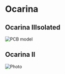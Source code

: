 # Ocarina

## Ocarina IIIsolated

![PCB model](https://imgur.com/J30HP0B.png)

## Ocarina II

![Photo](https://i.imgur.com/tvUcDcq.jpg)
